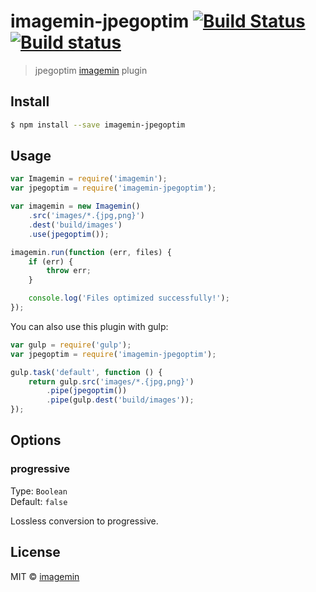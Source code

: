 # imagemin-jpegoptim [![Build Status](http://img.shields.io/travis/imagemin/imagemin-jpegoptim.svg?style=flat)](https://travis-ci.org/imagemin/imagemin-jpegoptim) [![Build status](https://ci.appveyor.com/api/projects/status/dd2mjdl1lhqjj6u7)](https://ci.appveyor.com/project/ShinnosukeWatanabe/imagemin-jpegoptim)

> jpegoptim [imagemin](https://github.com/imagemin/imagemin) plugin


## Install

```sh
$ npm install --save imagemin-jpegoptim
```


## Usage

```js
var Imagemin = require('imagemin');
var jpegoptim = require('imagemin-jpegoptim');

var imagemin = new Imagemin()
	.src('images/*.{jpg,png}')
	.dest('build/images')
	.use(jpegoptim());

imagemin.run(function (err, files) {
	if (err) {
		throw err;
	}

	console.log('Files optimized successfully!');
});
```

You can also use this plugin with gulp:

```js
var gulp = require('gulp');
var jpegoptim = require('imagemin-jpegoptim');

gulp.task('default', function () {
	return gulp.src('images/*.{jpg,png}')
		.pipe(jpegoptim())
		.pipe(gulp.dest('build/images'));
});
```

## Options

### progressive

Type: `Boolean`  
Default: `false`

Lossless conversion to progressive.


## License

MIT © [imagemin](https://github.com/imagemin)
